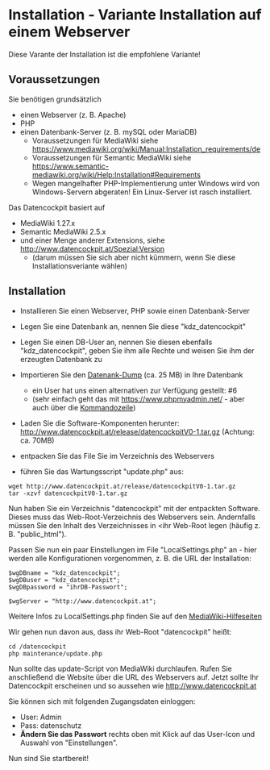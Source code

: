 # Installation - Variante Installation auf einem Webserver

Diese Varante der Installation ist die empfohlene Variante!

## Voraussetzungen
Sie benötigen grundsätzlich 
* einen Webserver (z. B. Apache)
* PHP
* einen Datenbank-Server (z. B. mySQL oder MariaDB)
  * Voraussetzungen für MediaWiki siehe https://www.mediawiki.org/wiki/Manual:Installation_requirements/de
  * Voraussetzungen für Semantic MediaWiki siehe https://www.semantic-mediawiki.org/wiki/Help:Installation#Requirements
  * Wegen mangelhafter PHP-Implementierung unter Windows wird von Windows-Servern abgeraten! Ein Linux-Server ist rasch installiert.

Das Datencockpit basiert auf
* MediaWiki 1.27.x
* Semantic MediaWiki 2.5.x 
* und einer Menge anderer Extensions, siehe http://www.datencockpit.at/Spezial:Version
  * (darum müssen Sie sich aber nicht kümmern, wenn Sie diese Installationsveriante wählen)

## Installation
* Installieren Sie einen Webserver, PHP sowie einen Datenbank-Server
* Legen Sie eine Datenbank an, nennen Sie diese "kdz_datencockpit"
* Legen Sie einen DB-User an, nennen Sie diesen ebenfalls "kdz_datencockpit", geben Sie ihm alle Rechte und weisen Sie ihm der erzeugten Datenbank zu
* Importieren Sie den [Datenank-Dump](https://github.com/krabina/Datencockpit/blob/master/webserver/kdz_datencockpit.sql) (ca. 25 MB) in Ihre Datenbank 
   * ein User hat uns einen alternativen zur Verfügung gestellt: #6
   * (sehr einfach geht das mit https://www.phpmyadmin.net/ - aber auch über die [Kommandozeile](https://www.mediawiki.org/wiki/Manual:Restoring_a_wiki_from_backup#Import_the_database_backup))

* Laden Sie die Software-Komponenten herunter: http://www.datencockpit.at/release/datencockpitV0-1.tar.gz (Achtung: ca. 70MB)
* entpacken Sie das File Sie im Verzeichnis des Webservers
* führen Sie das Wartungsscript "update.php" aus:
```
wget http://www.datencockpit.at/release/datencockpitV0-1.tar.gz
tar -xzvf datencockpitV0-1.tar.gz
```

Nun haben Sie ein Verzeichnis "datencockpit" mit der entpackten Software. Dieses muss das Web-Root-Verzeichnis des Webservers sein. Andernfalls müssen Sie den Inhalt des Verzeichnisses in <ihr Web-Root legen (häufig z. B. "public_html"). 

Passen Sie nun ein paar Einstellungen im File "LocalSettings.php" an - hier werden alle Konfigurationen vorgenommen, z. B. die URL der Installation:
```
$wgDBname = "kdz_datencockpit";
$wgDBuser = "kdz_datencockpit";
$wgDBpassword = "ihrDB-Passwort";

$wgServer = "http://www.datencockpit.at";
```
Weitere Infos zu LocalSettings.php finden Sie auf den  [MediaWiki-Hilfeseiten](https://www.mediawiki.org/wiki/Manual:LocalSettings.php/de)

Wir gehen nun davon aus, dass ihr Web-Root "datencockpit" heißt:

```
cd /datencockpit
php maintenance/update.php
```
Nun sollte das update-Script von MediaWiki durchlaufen. Rufen Sie anschließend die Website über die URL des Webservers auf.
Jetzt sollte Ihr Datencockpit erscheinen und so aussehen wie http://www.datencockpit.at

Sie können sich mit folgenden Zugangsdaten einloggen:
* User: Admin
* Pass: datenschutz
* **Ändern Sie das Passwort** rechts oben mit Klick auf das User-Icon und Auswahl von "Einstellungen". 

Nun sind Sie startbereit!
